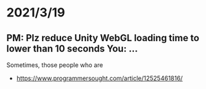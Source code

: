 # 2021/3/19
## PM: Plz reduce Unity WebGL loading time to lower than 10 seconds You: ...
Sometimes, those people who are 

- https://www.programmersought.com/article/12525461816/